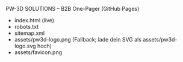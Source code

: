 PW-3D SOLUTIONS – B2B One-Pager (GitHub Pages)
- index.html (live)
- robots.txt
- sitemap.xml
- assets/pw3d-logo.png (Fallback; lade dein SVG als assets/pw3d-logo.svg hoch)
- assets/favicon.png
